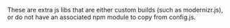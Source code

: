 These are extra js libs that are either custom builds (such as modernizr.js), or do not have an associated npm module to copy from config.js.